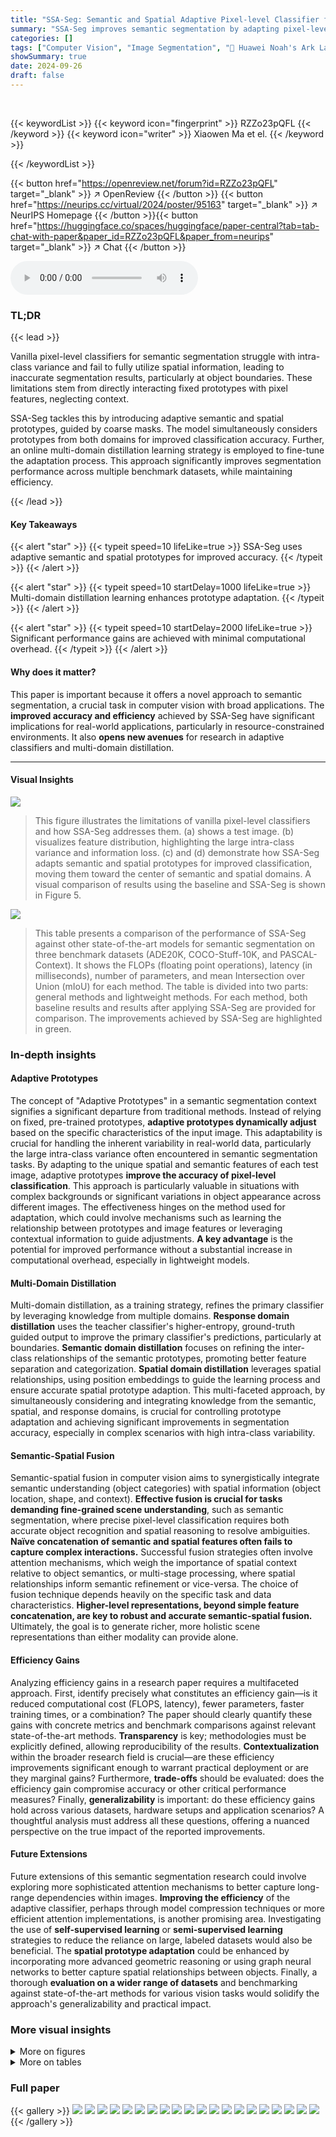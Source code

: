 ```yaml
---
title: "SSA-Seg: Semantic and Spatial Adaptive Pixel-level Classifier for Semantic Segmentation"
summary: "SSA-Seg improves semantic segmentation by adapting pixel-level classifiers to the test image's semantic and spatial features, achieving state-of-the-art performance with minimal extra computational co..."
categories: []
tags: ["Computer Vision", "Image Segmentation", "🏢 Huawei Noah's Ark Lab Zhejiang University",]
showSummary: true
date: 2024-09-26
draft: false
---
```


<br>

{{< keywordList >}}
{{< keyword icon="fingerprint" >}} RZZo23pQFL {{< /keyword >}}
{{< keyword icon="writer" >}} Xiaowen Ma et el. {{< /keyword >}}
 
{{< /keywordList >}}

{{< button href="https://openreview.net/forum?id=RZZo23pQFL" target="_blank" >}}
↗ OpenReview
{{< /button >}}
{{< button href="https://neurips.cc/virtual/2024/poster/95163" target="_blank" >}}
↗ NeurIPS Homepage
{{< /button >}}{{< button href="https://huggingface.co/spaces/huggingface/paper-central?tab=tab-chat-with-paper&paper_id=RZZo23pQFL&paper_from=neurips" target="_blank" >}}
↗ Chat
{{< /button >}}



<audio controls>
    <source src="https://ai-paper-reviewer.com/RZZo23pQFL/podcast.wav" type="audio/wav">
    Your browser does not support the audio element.
</audio>


### TL;DR


{{< lead >}}

Vanilla pixel-level classifiers for semantic segmentation struggle with intra-class variance and fail to fully utilize spatial information, leading to inaccurate segmentation results, particularly at object boundaries.  These limitations stem from directly interacting fixed prototypes with pixel features, neglecting context. 



SSA-Seg tackles this by introducing adaptive semantic and spatial prototypes, guided by coarse masks.  The model simultaneously considers prototypes from both domains for improved classification accuracy.  Further, an online multi-domain distillation learning strategy is employed to fine-tune the adaptation process.  This approach significantly improves segmentation performance across multiple benchmark datasets, while maintaining efficiency.

{{< /lead >}}


#### Key Takeaways

{{< alert "star" >}}
{{< typeit speed=10 lifeLike=true >}} SSA-Seg uses adaptive semantic and spatial prototypes for improved accuracy. {{< /typeit >}}
{{< /alert >}}

{{< alert "star" >}}
{{< typeit speed=10 startDelay=1000 lifeLike=true >}} Multi-domain distillation learning enhances prototype adaptation. {{< /typeit >}}
{{< /alert >}}

{{< alert "star" >}}
{{< typeit speed=10 startDelay=2000 lifeLike=true >}} Significant performance gains are achieved with minimal computational overhead. {{< /typeit >}}
{{< /alert >}}

#### Why does it matter?
This paper is important because it offers a novel approach to semantic segmentation, a crucial task in computer vision with broad applications.  The **improved accuracy and efficiency** achieved by SSA-Seg have significant implications for real-world applications, particularly in resource-constrained environments. It also **opens new avenues** for research in adaptive classifiers and multi-domain distillation.

------
#### Visual Insights



![](https://ai-paper-reviewer.com/RZZo23pQFL/figures_1_1.jpg)

> This figure illustrates the limitations of vanilla pixel-level classifiers and how SSA-Seg addresses them.  (a) shows a test image. (b) visualizes feature distribution, highlighting the large intra-class variance and information loss.  (c) and (d) demonstrate how SSA-Seg adapts semantic and spatial prototypes for improved classification, moving them toward the center of semantic and spatial domains.  A visual comparison of results using the baseline and SSA-Seg is shown in Figure 5.





![](https://ai-paper-reviewer.com/RZZo23pQFL/tables_6_1.jpg)

> This table presents a comparison of the performance of SSA-Seg against other state-of-the-art models for semantic segmentation on three benchmark datasets (ADE20K, COCO-Stuff-10K, and PASCAL-Context).  It shows the FLOPs (floating point operations), latency (in milliseconds), number of parameters, and mean Intersection over Union (mIoU) for each method. The table is divided into two parts: general methods and lightweight methods. For each method, both baseline results and results after applying SSA-Seg are provided for comparison. The improvements achieved by SSA-Seg are highlighted in green.





### In-depth insights


#### Adaptive Prototypes
The concept of "Adaptive Prototypes" in a semantic segmentation context signifies a significant departure from traditional methods.  Instead of relying on fixed, pre-trained prototypes, **adaptive prototypes dynamically adjust** based on the specific characteristics of the input image.  This adaptability is crucial for handling the inherent variability in real-world data, particularly the large intra-class variance often encountered in semantic segmentation tasks.  By adapting to the unique spatial and semantic features of each test image, adaptive prototypes **improve the accuracy of pixel-level classification**. This approach is particularly valuable in situations with complex backgrounds or significant variations in object appearance across different images. The effectiveness hinges on the method used for adaptation, which could involve mechanisms such as learning the relationship between prototypes and image features or leveraging contextual information to guide adjustments. **A key advantage** is the potential for improved performance without a substantial increase in computational overhead, especially in lightweight models.

#### Multi-Domain Distillation
Multi-domain distillation, as a training strategy, refines the primary classifier by leveraging knowledge from multiple domains.  **Response domain distillation** uses the teacher classifier's higher-entropy, ground-truth guided output to improve the primary classifier's predictions, particularly at boundaries.  **Semantic domain distillation** focuses on refining the inter-class relationships of the semantic prototypes, promoting better feature separation and categorization.  **Spatial domain distillation** leverages spatial relationships, using position embeddings to guide the learning process and ensure accurate spatial prototype adaption. This multi-faceted approach, by simultaneously considering and integrating knowledge from the semantic, spatial, and response domains, is crucial for controlling prototype adaptation and achieving significant improvements in segmentation accuracy, especially in complex scenarios with high intra-class variability.

#### Semantic-Spatial Fusion
Semantic-spatial fusion in computer vision aims to synergistically integrate semantic understanding (object categories) with spatial information (object location, shape, and context).  **Effective fusion is crucial for tasks demanding fine-grained scene understanding**, such as semantic segmentation, where precise pixel-level classification requires both accurate object recognition and spatial reasoning to resolve ambiguities.  **Naïve concatenation of semantic and spatial features often fails to capture complex interactions.** Successful fusion strategies often involve attention mechanisms, which weigh the importance of spatial context relative to object semantics, or multi-stage processing, where spatial relationships inform semantic refinement or vice-versa.  The choice of fusion technique depends heavily on the specific task and data characteristics. **Higher-level representations, beyond simple feature concatenation, are key to robust and accurate semantic-spatial fusion.** Ultimately, the goal is to generate richer, more holistic scene representations than either modality can provide alone.

#### Efficiency Gains
Analyzing efficiency gains in a research paper requires a multifaceted approach.  First, identify precisely what constitutes an efficiency gain—is it reduced computational cost (FLOPS, latency), fewer parameters, faster training times, or a combination? The paper should clearly quantify these gains with concrete metrics and benchmark comparisons against relevant state-of-the-art methods.  **Transparency** is key; methodologies must be explicitly defined, allowing reproducibility of the results.  **Contextualization** within the broader research field is crucial—are these efficiency improvements significant enough to warrant practical deployment or are they marginal gains?  Furthermore, **trade-offs** should be evaluated: does the efficiency gain compromise accuracy or other critical performance measures?   Finally, **generalizability** is important: do these efficiency gains hold across various datasets, hardware setups and application scenarios? A thoughtful analysis must address all these questions, offering a nuanced perspective on the true impact of the reported improvements.

#### Future Extensions
Future extensions of this semantic segmentation research could involve exploring more sophisticated attention mechanisms to better capture long-range dependencies within images.  **Improving the efficiency** of the adaptive classifier, perhaps through model compression techniques or more efficient attention implementations, is another promising area.  Investigating the use of **self-supervised learning** or **semi-supervised learning** strategies to reduce the reliance on large, labeled datasets would also be beneficial.  The **spatial prototype adaptation** could be enhanced by incorporating more advanced geometric reasoning or using graph neural networks to better capture spatial relationships between objects.  Finally, a thorough **evaluation on a wider range of datasets** and benchmarking against state-of-the-art methods for various vision tasks would solidify the approach's generalizability and practical impact.


### More visual insights

<details>
<summary>More on figures
</summary>


![](https://ai-paper-reviewer.com/RZZo23pQFL/figures_3_1.jpg)

> This figure illustrates the overall architecture of SSA-Seg, showing how semantic and spatial information is integrated for improved semantic segmentation. The left side depicts the core SSA-Seg classifier, which uses a coarse mask to guide the adaptation of semantic and spatial prototypes. The right side details the online multi-domain distillation process that refines these prototypes using ground truth information.  The figure uses various visual elements such as arrows, boxes, and mathematical symbols to clearly represent the flow of information and the different processes involved.


![](https://ai-paper-reviewer.com/RZZo23pQFL/figures_5_1.jpg)

> This figure visualizes the inter-class relation matrices for semantic prototypes with and without semantic domain distillation.  The matrices show the relationships between different semantic prototypes.  The results demonstrate that after applying semantic domain distillation, the prototypes exhibit better separability, which improves category recognition.


![](https://ai-paper-reviewer.com/RZZo23pQFL/figures_9_1.jpg)

> The figure shows two line graphs, one for ADE20K and one for COCO-Stuff-10K, illustrating the validation set mIoU (mean Intersection over Union) over the number of training iterations.  Each graph compares the performance of the baseline SeaFormer model (blue line) with the performance of the proposed SSA-Seg model (orange line).  The results demonstrate that SSA-Seg achieves a higher mIoU and reaches its peak performance with significantly fewer training iterations.


![](https://ai-paper-reviewer.com/RZZo23pQFL/figures_9_2.jpg)

> This figure compares the results of SSA-Seg and the baseline model (SeaFormer-L) on a specific image from the ADE20K dataset. The visualization uses t-SNE to show the distribution of pixel features in the feature space. Purple and gray dots represent features from the door and other categories, respectively. The orange star marks the original fixed prototype for the 'wall' category, while the red star represents the adapted prototype generated by SSA-Seg. The figure demonstrates how SSA-Seg adjusts the fixed prototypes toward the center of the semantic and spatial domains, leading to improved segmentation accuracy.


![](https://ai-paper-reviewer.com/RZZo23pQFL/figures_9_3.jpg)

> This figure demonstrates a scenario where, without distillation, the offset of the prototype is uncontrollable and in extreme cases moves away from the semantic features of the corresponding image, leading to more pixels being misclassified.  The image shows how the prototype offsets without distillation (red star) versus with distillation (purple star).  The t-SNE plots show the improved clustering and separation of features when distillation is applied.


![](https://ai-paper-reviewer.com/RZZo23pQFL/figures_15_1.jpg)

> This figure uses t-SNE to visualize the pixel feature distributions of 'door' and 'table' classes from the ADE20K dataset.  It demonstrates that even within the same class, pixel features exhibit high intra-class variance due to diverse imaging conditions and object appearances.  This variance highlights a key challenge addressed by the proposed SSA-Seg method which adapts to variations in the test image.


![](https://ai-paper-reviewer.com/RZZo23pQFL/figures_16_1.jpg)

> This figure visualizes the segmentation results and class activation maps (CAMs) for different methods on the ADE20K dataset.  It compares the ground truth (GT) segmentations with those produced by SeaFormer, CAC, and SSA-Seg. The CAMs, generated using Grad-CAM [41], highlight the regions of the feature maps that are most important for making classification decisions. The figure shows that SSA-Seg produces more accurate and complete segmentations, particularly in resolving ambiguous boundaries and handling complex scenes, compared to SeaFormer and CAC.  The CAM visualization further supports this conclusion, demonstrating that SSA-Seg focuses its attention on more relevant features leading to more accurate results.


</details>




<details>
<summary>More on tables
</summary>


![](https://ai-paper-reviewer.com/RZZo23pQFL/tables_7_1.jpg)
> This table presents a comparison of the performance of SSA-Seg against other state-of-the-art semantic segmentation methods.  It shows the mIoU (mean Intersection over Union), FLOPs (floating-point operations), and latency for various backbones on three benchmark datasets (ADE20K, COCO-Stuff-10K, and PASCAL-Context).  The results demonstrate SSA-Seg's improvements in mIoU with minimal increases in computational cost.  The table is separated into general and lightweight methods sections for easier comparison.

![](https://ai-paper-reviewer.com/RZZo23pQFL/tables_7_2.jpg)
> This table compares the performance of SSA-Seg integrated with different mask classification methods on three benchmark datasets (ADE20K, COCO-Stuff-10K, and PASCAL-Context).  It shows the number of parameters, FLOPs, latency, and mIoU achieved by each method.  The results highlight SSA-Seg's ability to improve the performance of existing mask-based methods.

![](https://ai-paper-reviewer.com/RZZo23pQFL/tables_7_3.jpg)
> This table presents the ablation study of the position basis in the SSA-Seg model.  The baseline is SeaFormer-L.  It shows a comparison between the full SSA-Seg model and a version that only uses the randomly initialized position basis, demonstrating the impact of spatial prototype adaptation on model performance. The results highlight the importance of the spatial prototype adaptation component in achieving the best results.

![](https://ai-paper-reviewer.com/RZZo23pQFL/tables_8_1.jpg)
> This table presents the ablation study of the response domain distillation loss (Lrd) in the SSA-Seg model. It shows the effect of removing different components from the Lrd calculation on the final mIoU (mean Intersection over Union) performance. Specifically, it evaluates the impact of removing the entropy (H), boundary mask (B), and a term denoted by ε from the Lrd formula. The results demonstrate the importance of each component for the overall performance of the SSA-Seg model.

![](https://ai-paper-reviewer.com/RZZo23pQFL/tables_8_2.jpg)
> This table shows the ablation study on the generation of the spatial domain center Pc. It compares the performance of using only softmax on the channel dimension (SoftmaxK) versus using softmax on both the channel and spatial dimensions (SoftmaxHW). The results indicate that applying softmax on both dimensions leads to a significant improvement in mIoU, suggesting that considering the spatial distribution of features is crucial for accurate segmentation.

![](https://ai-paper-reviewer.com/RZZo23pQFL/tables_8_3.jpg)
> This table presents the ablation study of different position encoding methods used in the SSA-Seg model on the ADE20K dataset. It compares the performance (mIoU) of three different position encoding techniques: Sinusoidal, Learnable, and CPVT.  The results show the impact of the choice of position encoding on the overall segmentation accuracy.

![](https://ai-paper-reviewer.com/RZZo23pQFL/tables_8_4.jpg)
> This table shows the ablation study of the proposed Semantic and Spatial Adaptive Classifier (SSA-Seg). It compares the performance of different components of SSA-Seg in terms of mIoU and FLOPs. The baseline uses a 1x1 convolution with softmax. Adding SEPA (Semantic Prototype Adaptation) and SPPA (Spatial Prototype Adaptation) improves mIoU, and the inclusion of the distillation losses (Lg, Lsd, and Lpd) further enhances the performance.

![](https://ai-paper-reviewer.com/RZZo23pQFL/tables_8_5.jpg)
> This table compares the performance of SSA-Seg against other state-of-the-art semantic segmentation models, both general and lightweight, across three benchmark datasets: ADE20K, COCO-Stuff-10K, and PASCAL-Context.  It presents metrics such as mIoU (mean Intersection over Union), FLOPs (floating point operations), latency (in milliseconds), and the number of parameters for each model. The table highlights the improvements achieved by incorporating SSA-Seg into various baseline models, demonstrating its effectiveness in enhancing segmentation performance without significant computational overhead.

![](https://ai-paper-reviewer.com/RZZo23pQFL/tables_8_6.jpg)
> This table compares the performance of SSA-Seg against several state-of-the-art semantic segmentation models, both general and lightweight, across three benchmark datasets: ADE20k, COCO-Stuff-10K, and PASCAL-Context.  It shows the model's mIoU (mean Intersection over Union), FLOPs (floating point operations), latency (in milliseconds), and the number of parameters. The comparison highlights SSA-Seg's ability to improve baseline models' performance while maintaining efficiency. The increase in FLOPs and latency introduced by SSA-Seg is minimal compared to the improvements achieved in mIoU. 

![](https://ai-paper-reviewer.com/RZZo23pQFL/tables_14_1.jpg)
> This table compares the performance of SSA-Seg against other state-of-the-art semantic segmentation models, both general and lightweight, across three benchmark datasets (ADE20K, COCO-Stuff-10K, and PASCAL-Context).  Metrics include mIoU (mean Intersection over Union), FLOPs (floating point operations), and latency (inference time).  The table highlights SSA-Seg's improvements in mIoU while showing minimal increases in computational cost.  Green numbers denote the performance gain from applying SSA-Seg to a baseline model.

![](https://ai-paper-reviewer.com/RZZo23pQFL/tables_15_1.jpg)
> This table compares the performance of SSA-Seg against other state-of-the-art models on three common semantic segmentation datasets (ADE20K, COCO-Stuff-10K, and PASCAL-Context).  It shows the model's mIoU (mean Intersection over Union), FLOPs (floating point operations), parameters, and latency. The comparison is broken down into general and lightweight models, highlighting the efficiency gains achieved by SSA-Seg.  Green numbers indicate performance improvements over the baseline models after applying SSA-Seg.

![](https://ai-paper-reviewer.com/RZZo23pQFL/tables_15_2.jpg)
> This table compares the performance of SSA-Seg against several state-of-the-art semantic segmentation models, both general and lightweight.  It shows the model's performance in terms of mean Intersection over Union (mIoU), FLOPS (floating point operations per second), and latency (in milliseconds) on three benchmark datasets: ADE20K, COCO-Stuff-10K, and PASCAL-Context.  The increase in performance achieved by adding SSA-Seg to existing models is highlighted.

</details>




### Full paper

{{< gallery >}}
<img src="https://ai-paper-reviewer.com/RZZo23pQFL/1.png" class="grid-w50 md:grid-w33 xl:grid-w25" />
<img src="https://ai-paper-reviewer.com/RZZo23pQFL/2.png" class="grid-w50 md:grid-w33 xl:grid-w25" />
<img src="https://ai-paper-reviewer.com/RZZo23pQFL/3.png" class="grid-w50 md:grid-w33 xl:grid-w25" />
<img src="https://ai-paper-reviewer.com/RZZo23pQFL/4.png" class="grid-w50 md:grid-w33 xl:grid-w25" />
<img src="https://ai-paper-reviewer.com/RZZo23pQFL/5.png" class="grid-w50 md:grid-w33 xl:grid-w25" />
<img src="https://ai-paper-reviewer.com/RZZo23pQFL/6.png" class="grid-w50 md:grid-w33 xl:grid-w25" />
<img src="https://ai-paper-reviewer.com/RZZo23pQFL/7.png" class="grid-w50 md:grid-w33 xl:grid-w25" />
<img src="https://ai-paper-reviewer.com/RZZo23pQFL/8.png" class="grid-w50 md:grid-w33 xl:grid-w25" />
<img src="https://ai-paper-reviewer.com/RZZo23pQFL/9.png" class="grid-w50 md:grid-w33 xl:grid-w25" />
<img src="https://ai-paper-reviewer.com/RZZo23pQFL/10.png" class="grid-w50 md:grid-w33 xl:grid-w25" />
<img src="https://ai-paper-reviewer.com/RZZo23pQFL/11.png" class="grid-w50 md:grid-w33 xl:grid-w25" />
<img src="https://ai-paper-reviewer.com/RZZo23pQFL/12.png" class="grid-w50 md:grid-w33 xl:grid-w25" />
<img src="https://ai-paper-reviewer.com/RZZo23pQFL/13.png" class="grid-w50 md:grid-w33 xl:grid-w25" />
<img src="https://ai-paper-reviewer.com/RZZo23pQFL/14.png" class="grid-w50 md:grid-w33 xl:grid-w25" />
<img src="https://ai-paper-reviewer.com/RZZo23pQFL/15.png" class="grid-w50 md:grid-w33 xl:grid-w25" />
<img src="https://ai-paper-reviewer.com/RZZo23pQFL/16.png" class="grid-w50 md:grid-w33 xl:grid-w25" />
<img src="https://ai-paper-reviewer.com/RZZo23pQFL/17.png" class="grid-w50 md:grid-w33 xl:grid-w25" />
<img src="https://ai-paper-reviewer.com/RZZo23pQFL/18.png" class="grid-w50 md:grid-w33 xl:grid-w25" />
<img src="https://ai-paper-reviewer.com/RZZo23pQFL/19.png" class="grid-w50 md:grid-w33 xl:grid-w25" />
<img src="https://ai-paper-reviewer.com/RZZo23pQFL/20.png" class="grid-w50 md:grid-w33 xl:grid-w25" />
{{< /gallery >}}